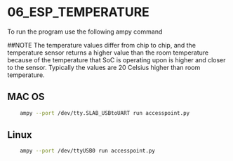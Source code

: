 # 06_ESP_TEMPERATURE
To run the program use the following ampy command

##NOTE
The temperature values differ from chip to chip, and the temperature sensor returns a higher value than the room temperature because of the temperature that SoC is operating upon is higher and closer to the sensor. Typically the values are 20 Celsius higher than room temperature.

## MAC OS
```bash
    ampy --port /dev/tty.SLAB_USBtoUART run accesspoint.py
```

## Linux
```bash
    ampy --port /dev/ttyUSB0 run accesspoint.py
```
